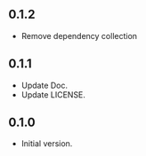 ## 0.1.2

* Remove dependency collection

## 0.1.1

* Update Doc.
* Update LICENSE.

## 0.1.0

* Initial version.
